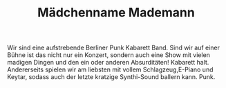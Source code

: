 ﻿---
layout: band
title: Mädchenname Mademann
website: https://www.facebook.com/MNMMalter/
style: Punk-Kabarett
logo: maedchennamemademann_logo.jpg
picture: maedchennamemademann_band.jpg
year: 2017
day: sunday
stagetime: Sonntag, 09. Juli 2017, 18:00 Uhr
vimeo:
youtube: T3tJ3yyo2bs
spotify: 
soudcloud: 
bandcamp: 
flickr: 
---
Wir sind eine aufstrebende Berliner Punk Kabarett Band. Sind wir auf einer Bühne ist das nicht nur ein Konzert, sondern auch eine Show mit vielen madigen Dingen und den ein oder anderen Absurditäten! Kabarett halt. Andererseits spielen wir am liebsten mit vollem Schlagzeug,E-Piano und Keytar, sodass auch der letzte kratzige Synthi-Sound ballern kann. Punk.